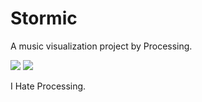Stormic
========

A music visualization project by Processing.

![](https://houkanshan.github.io/stormic/daily/5.1.png)
![](https://houkanshan.github.io/stormic/daily/5.2.png)

I Hate Processing.
